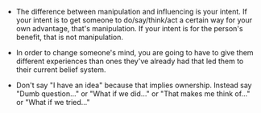 - The difference between manipulation and influencing is your intent. If your intent is to get someone to do/say/think/act a certain way for your own advantage, that's manipulation. If your intent is for the person's benefit, that is not manipulation.

- In order to change someone's mind, you are going to have to give them different experiences than ones they've already had that led them to their current belief system.

- Don't say "I have an idea" because that implies ownership. Instead say "Dumb question..." or "What if we did..." or "That makes me think of..." or "What if we tried..."
